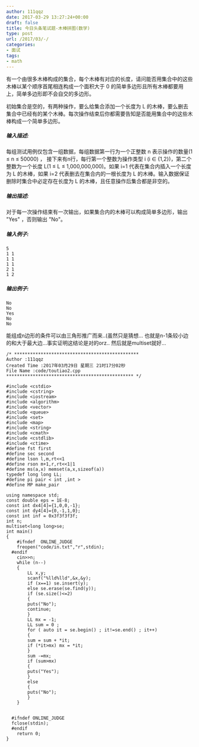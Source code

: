 ```yaml
---
author: 111qqz
date: 2017-03-29 13:27:24+00:00
draft: false
title: 今日头条笔试题-木棒拼图(数学)
type: post
url: /2017/03/-/
categories:
- 面试
tags:
- math
---
```


有一个由很多木棒构成的集合，每个木棒有对应的长度，请问能否用集合中的这些木棒以某个顺序首尾相连构成一个面积大于 0 的简单多边形且所有木棒都要用上，简单多边形即不会自交的多边形。

初始集合是空的，有两种操作，要么给集合添加一个长度为 L 的木棒，要么删去集合中已经有的某个木棒。每次操作结束后你都需要告知是否能用集合中的这些木棒构成一个简单多边形。




##### **输入描述:**


每组测试用例仅包含一组数据，每组数据第一行为一个正整数 n 表示操作的数量(1 ≤ n ≤ 50000) ， 接下来有n行，每行第一个整数为操作类型 i (i ∈ {1,2})，第二个整数为一个长度 L(1 ≤ L ≤ 1,000,000,000)。如果 i=1 代表在集合内插入一个长度为 L 的木棒，如果 i=2 代表删去在集合内的一根长度为 L 的木棒。输入数据保证删除时集合中必定存在长度为 L 的木棒，且任意操作后集合都是非空的。




##### **输出描述:**


对于每一次操作结束有一次输出，如果集合内的木棒可以构成简单多边形，输出 "Yes" ，否则输出 "No"。




##### **输入例子:**



    
    5
    1 1
    1 1
    1 1
    2 1
    1 2





##### **输出例子:**



    
    No
    No
    Yes
    No
    No


能组成n边形的条件可以由三角形推广而来..(虽然只是猜想...
也就是n-1条较小边的和大于最大边...事实证明这结论是对的orz..
然后就是multiset就好...

    
    /* ***********************************************
    Author :111qqz
    Created Time :2017年03月29日 星期三 21时17分02秒
    File Name :code/toutiao2.cpp
    ************************************************ */
    
    #include <cstdio>
    #include <cstring>
    #include <iostream>
    #include <algorithm>
    #include <vector>
    #include <queue>
    #include <set>
    #include <map>
    #include <string>
    #include <cmath>
    #include <cstdlib>
    #include <ctime>
    #define fst first
    #define sec second
    #define lson l,m,rt<<1
    #define rson m+1,r,rt<<1|1
    #define ms(a,x) memset(a,x,sizeof(a))
    typedef long long LL;
    #define pi pair < int ,int >
    #define MP make_pair
    
    using namespace std;
    const double eps = 1E-8;
    const int dx4[4]={1,0,0,-1};
    const int dy4[4]={0,-1,1,0};
    const int inf = 0x3f3f3f3f;
    int n;
    multiset<long long>se;
    int main()
    {
    	#ifndef  ONLINE_JUDGE 
    	freopen("code/in.txt","r",stdin);
      #endif
    	cin>>n;
    	while (n--)
    	{
    	    LL x,y;
    	    scanf("%lld%lld",&x,&y);
    	    if (x==1) se.insert(y);
    	    else se.erase(se.find(y));
    	    if (se.size()<=2)
    	    {
    		puts("No");
    		continue;
    	    }
    	    LL mx = -1;
    	    LL sum = 0 ;
    	    for ( auto it = se.begin() ; it!=se.end() ; it++)
    	    {
    		sum = sum + *it;
    		if (*it>mx) mx = *it;
    	    }
    	    sum -=mx;
    	    if (sum>mx)
    	    {
    		puts("Yes");
    	    }
    	    else
    	    {
    		puts("No");
    	    }
    	}
    	    
    
      #ifndef ONLINE_JUDGE  
      fclose(stdin);
      #endif
        return 0;
    }
    



